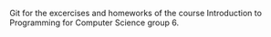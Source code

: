 Git for the excercises and homeworks of the course Introduction to Programming for Computer Science group 6.